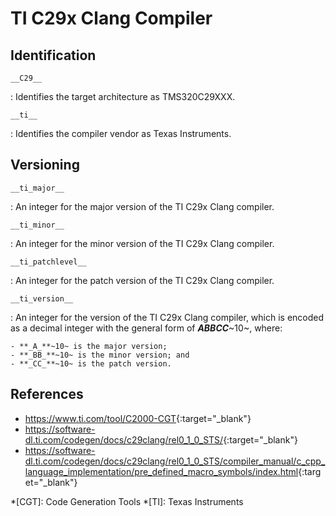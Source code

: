 # TI C29x Clang Compiler

## Identification

`__C29__`

:   Identifies the target architecture as TMS320C29XXX.

`__ti__`

:   Identifies the compiler vendor as Texas Instruments.

## Versioning

`__ti_major__`

:   An integer for the major version of the TI C29x Clang compiler.

`__ti_minor__`

:   An integer for the minor version of the TI C29x Clang compiler.

`__ti_patchlevel__`

:   An integer for the patch version of the TI C29x Clang compiler.

`__ti_version__`

:   An integer for the version of the TI C29x Clang compiler, which is encoded as a decimal integer with the general form of **_ABBCC_**~10~, where:

    - **_A_**~10~ is the major version;
    - **_BB_**~10~ is the minor version; and
    - **_CC_**~10~ is the patch version.

## References

- <https://www.ti.com/tool/C2000-CGT>{:target="_blank"}
- <https://software-dl.ti.com/codegen/docs/c29clang/rel0_1_0_STS/>{:target="_blank"}
- <https://software-dl.ti.com/codegen/docs/c29clang/rel0_1_0_STS/compiler_manual/c_cpp_language_implementation/pre_defined_macro_symbols/index.html>{:target="_blank"}

*[CGT]: Code Generation Tools
*[TI]: Texas Instruments
